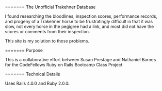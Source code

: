 =======
The Unofficial Trakehner Database

I found researching the bloodlines, inspection scores, performance records, and progeny of a Trakehner horse to 
be frustratingly difficult in that it was slow, not every horse in the pegigree had a link, and most did not
have the scores or comments from their inspection.  

This site is my solution to those problems.

=======
Purpose

This is a collaborative effort between Susan Prestage and Nathaniel Barnes for the CodeFellows Ruby on Rails Bootcamp Class Project

=======
Technical Details

Uses Rails 4.0.0 and Ruby 2.0.0.  


